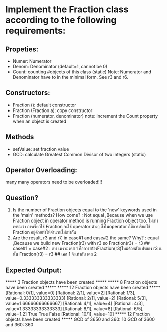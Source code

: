 ﻿# Implement the Fraction class according to the following requirements:

## Propeties:
- Numer: Numerator
- Denom: Denominator (default=1, cannot be 0)
- Count: counting #objects of this class (static)
Note: Numerator and Denominator have to in the minimal form.
      See r3 and r6.

## Constructors:
- Fraction (): default constructor
- Fraction (Fraction a): copy constructor
- Fraction (numerator, denominator)
note: increment the Count property when an object is created

## Methods
- setValue: set fraction value
- GCD: calculate Greatest Common Divisor of two integers (static)

## Operator Overloading:
many many operators need to be overloaded!!! 

## Question?
1. Is the number of Fraction objects equal to the 'new' keywords used
   in the 'main' methods? How come?
   : Not equal ,Because when we use Fraction object in operator method is running  Fraction object too.
     ไม่เท่า เพราะว่า การเรียกใช้ Fraction จะใช้ operator ต่างๆ ซึ่งในoperator ก็มีการเรียกใช้ Fraction อยู่ด้วยทำให้จำนวนไม่เท่ากัน
2. Are the result, r3 and r7, in case#1 and case#2 the same? Why?
	: equal ,Because we build new Fraction(r3) with r3  so  Fraction(r3) = r3 ##  case#1 = case#2
	: เท่า เพราะ เคส 1 คือการสร้างFraction(r3)ใหม่ด้วยตัวแปรของ r3 ฉนั้น  Fraction(r3) = r3 ## เคส 1 จึงเท่ากับ เคส 2


## Expected Output:

***** 3 Fraction objects have been created *****
***** 8 Fraction objects have been created *****
***** 12 Fraction objects have been created *****
[Rational: 0/1], value=0]
[Rational: 2/1], value=2]
[Rational: 1/3], value=0.333333333333333]
[Rational: 2/1], value=2]
[Rational: 5/3], value=1.66666666666667]
[Rational: 4/1], value=4]
[Rational: 4/3], value=1.33333333333333]
[Rational: 8/1], value=8]
[Rational: 6/5], value=1.2]
True
True
False
[Rational: 10/1], value=10]
***** 12 Fraction objects have been created *****
GCD of 3650 and 360: 10
GCD of 3600 and 360: 360

